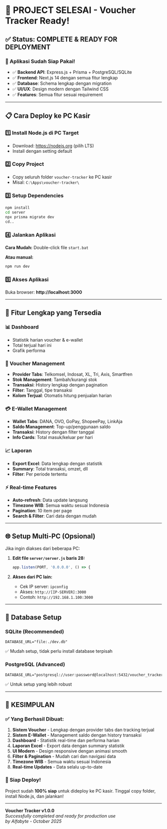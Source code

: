 # 🎉 PROJECT SELESAI - Voucher Tracker Ready!

## ✅ Status: COMPLETE & READY FOR DEPLOYMENT

### 🚀 Aplikasi Sudah Siap Pakai!
- ✅ **Backend API**: Express.js + Prisma + PostgreSQL/SQLite
- ✅ **Frontend**: Next.js 14 dengan semua fitur lengkap
- ✅ **Database**: Schema lengkap dengan migration
- ✅ **UI/UX**: Design modern dengan Tailwind CSS
- ✅ **Features**: Semua fitur sesuai requirement

---

## 📋 Cara Deploy ke PC Kasir

### 1️⃣ Install Node.js di PC Target
- Download: https://nodejs.org (pilih LTS)
- Install dengan setting default

### 2️⃣ Copy Project
- Copy seluruh folder `voucher-tracker` ke PC kasir
- Misal: `C:\Apps\voucher-tracker\`

### 3️⃣ Setup Dependencies
```bash
npm install
cd server
npx prisma migrate dev
cd..
```

### 4️⃣ Jalankan Aplikasi
**Cara Mudah:** Double-click file `start.bat`

**Atau manual:**
```bash
npm run dev
```

### 5️⃣ Akses Aplikasi
Buka browser: **http://localhost:3000**

---

## 🎯 Fitur Lengkap yang Tersedia

### 📊 Dashboard
- Statistik harian voucher & e-wallet
- Total terjual hari ini
- Grafik performa

### 🎫 Voucher Management
- **Provider Tabs**: Telkomsel, Indosat, XL, Tri, Axis, Smartfren
- **Stok Management**: Tambah/kurangi stok
- **Transaksi**: History lengkap dengan pagination
- **Filter**: Tanggal, tipe transaksi
- **Kolom Terjual**: Otomatis hitung penjualan harian

### 💳 E-Wallet Management  
- **Wallet Tabs**: DANA, OVO, GoPay, ShopeePay, LinkAja
- **Saldo Management**: Top-up/penggunaan saldo
- **Transaksi**: History dengan filter tanggal
- **Info Cards**: Total masuk/keluar per hari

### 📈 Laporan
- **Export Excel**: Data lengkap dengan statistik
- **Summary**: Total transaksi, omzet, dll
- **Filter**: Per periode tertentu

### ⚡ Real-time Features
- **Auto-refresh**: Data update langsung
- **Timezone WIB**: Semua waktu sesuai Indonesia
- **Pagination**: 10 item per page
- **Search & Filter**: Cari data dengan mudah

---

## 🌐 Setup Multi-PC (Opsional)

Jika ingin diakses dari beberapa PC:

1. **Edit file `server/server.js` baris 28:**
   ```javascript
   app.listen(PORT, '0.0.0.0', () => {
   ```

2. **Akses dari PC lain:**
   - Cek IP server: `ipconfig`
   - Akses: `http://[IP-SERVER]:3000`
   - Contoh: `http://192.168.1.100:3000`

---

## 💾 Database Setup

### SQLite (Recommended)
```
DATABASE_URL="file:./dev.db"
```
✅ Mudah setup, tidak perlu install database terpisah

### PostgreSQL (Advanced)
```
DATABASE_URL="postgresql://user:password@localhost:5432/voucher_tracker"
```
✅ Untuk setup yang lebih robust

---

## 🎊 KESIMPULAN

### ✅ Yang Berhasil Dibuat:
1. **Sistem Voucher** - Lengkap dengan provider tabs dan tracking terjual
2. **Sistem E-Wallet** - Management saldo dengan history transaksi
3. **Dashboard** - Statistik real-time dan performa harian
4. **Laporan Excel** - Export data dengan summary statistik
5. **UI Modern** - Design responsive dengan animasi smooth
6. **Filter & Pagination** - Mudah cari dan navigasi data
7. **Timezone WIB** - Semua waktu sesuai Indonesia
8. **Real-time Updates** - Data selalu up-to-date

### 🚀 Siap Deploy!
Project sudah **100% siap** untuk dideploy ke PC kasir. Tinggal copy folder, install Node.js, dan jalankan!

---

**Voucher Tracker v1.0.0**  
*Successfully completed and ready for production use*  
*by Alfabyte - October 2025*